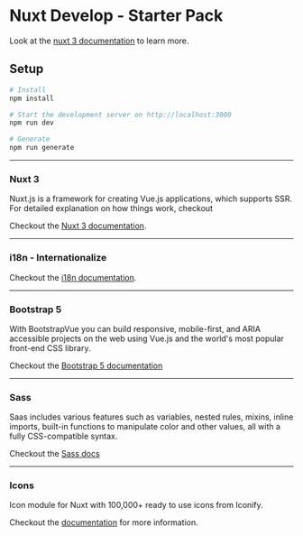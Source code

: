 # Nuxt Develop - Starter Pack

Look at the [nuxt 3 documentation](https://v3.nuxtjs.org) to learn more.

## Setup

```bash
# Install
npm install

# Start the development server on http://localhost:3000
npm run dev

# Generate
npm run generate
```

---

### Nuxt 3

Nuxt.js is a framework for creating Vue.js applications, which supports SSR. For detailed explanation on how things work, checkout 

Checkout the [Nuxt 3 documentation](https://v3.nuxtjs.org/getting-started/introduction).

---

### i18n - Internationalize

Checkout the [i18n documentation](https://v8.i18n.nuxtjs.org/getting-started/setup).

---

### Bootstrap 5

With BootstrapVue you can build responsive, mobile-first, and ARIA accessible projects on the web using Vue.js and the world's most popular front-end CSS library. 

Checkout the [Bootstrap 5 documentation](https://getbootstrap.com/docs/5.2/getting-started/introduction/)

---

### Sass
Saas includes various features such as variables, nested rules, mixins, inline imports, built-in functions to manipulate color and other values, all with a fully CSS-compatible syntax. 

Checkout the [Sass docs](http://sass-lang.com)

---

### Icons
Icon module for Nuxt with 100,000+ ready to use icons from Iconify.

Checkout the [documentation](https://github.com/nuxt-modules/icon) for more information.
